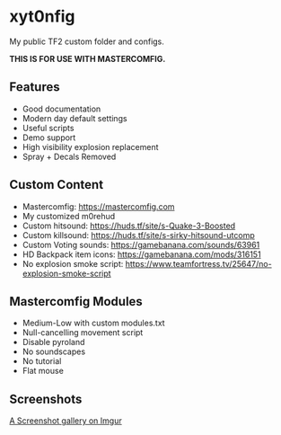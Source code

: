 # xyt0nfig
My public TF2 custom folder and configs.

**THIS IS FOR USE WITH MASTERCOMFIG.**

## Features
* Good documentation
* Modern day default settings
* Useful scripts
* Demo support
* High visibility explosion replacement
* Spray + Decals Removed

## Custom Content
* Mastercomfig: https://mastercomfig.com
* My customized m0rehud
* Custom hitsound: https://huds.tf/site/s-Quake-3-Boosted
* Custom killsound: https://huds.tf/site/s-sirky-hitsound-utcomp
* Custom Voting sounds: https://gamebanana.com/sounds/63961
* HD Backpack item icons: https://gamebanana.com/mods/316151
* No explosion smoke script: https://www.teamfortress.tv/25647/no-explosion-smoke-script

## Mastercomfig Modules
* Medium-Low with custom modules.txt
* Null-cancelling movement script
* Disable pyroland
* No soundscapes
* No tutorial
* Flat mouse


## Screenshots
[A Screenshot gallery on Imgur](https://imgur.com/a/y0zXXln)
